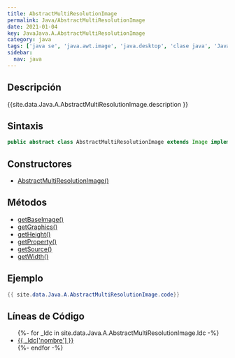 ```yaml
---
title: AbstractMultiResolutionImage
permalink: Java/AbstractMultiResolutionImage
date: 2021-01-04
key: JavaJava.A.AbstractMultiResolutionImage
category: java
tags: ['java se', 'java.awt.image', 'java.desktop', 'clase java', 'Java 9']
sidebar: 
  nav: java
---
```


## Descripción
{{site.data.Java.A.AbstractMultiResolutionImage.description }}

## Sintaxis
~~~java
public abstract class AbstractMultiResolutionImage extends Image implements MultiResolutionImage
~~~

## Constructores
* [AbstractMultiResolutionImage()](/Java/AbstractMultiResolutionImage/AbstractMultiResolutionImage/)

## Métodos
* [getBaseImage()](/Java/AbstractMultiResolutionImage/getBaseImage)
* [getGraphics()](/Java/AbstractMultiResolutionImage/getGraphics)
* [getHeight()](/Java/AbstractMultiResolutionImage/getHeight)
* [getProperty()](/Java/AbstractMultiResolutionImage/getProperty)
* [getSource()](/Java/AbstractMultiResolutionImage/getSource)
* [getWidth()](/Java/AbstractMultiResolutionImage/getWidth)

## Ejemplo
~~~java
{{ site.data.Java.A.AbstractMultiResolutionImage.code}}
~~~

## Líneas de Código
<ul>
{%- for _ldc in site.data.Java.A.AbstractMultiResolutionImage.ldc -%}
   <li>
       <a href="{{_ldc['url'] }}">{{ _ldc['nombre'] }}</a>
   </li>
{%- endfor -%}
</ul>
